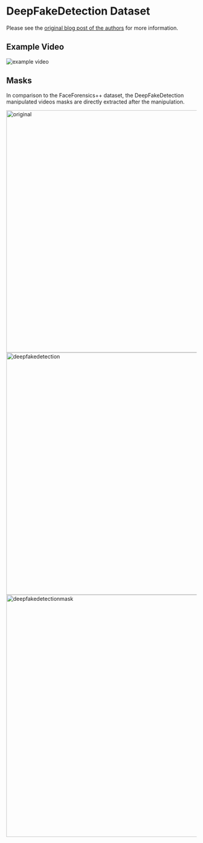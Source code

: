# DeepFakeDetection Dataset

Please see the [original blog post of the authors](https://ai.googleblog.com/2019/09/contributing-data-to-deepfake-detection.html) for more information.

## Example Video
![example video](../../images/deepfakedetection.gif)

## Masks
In comparison to the FaceForensics++ dataset, the DeepFakeDetection manipulated videos masks are directly extracted after the manipulation.

<img src="../../images/ex_original_actors.png" alt="original" width="640"/>
<img src="../../images/ex_deepfakedetection.png" alt="deepfakedetection" width="640"/>
<img src="../../images/ex_deepfakedetection_mask.png" alt="deepfakedetectionmask" width="640"/>
